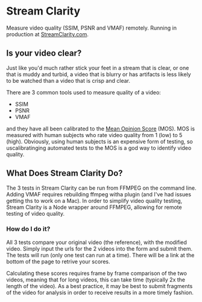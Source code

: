 # Stream Clarity
Measure video quality (SSIM, PSNR and VMAF) remotely.
Running in production at <a href="https://www.streamclarity.com">StreamClarity.com</a>.

## Is your video clear?


Just like you'd much rather stick your feet in a stream that is clear, or one that is muddy and turbid, a video that is blurry or has artifacts is less likely to be watched than a video that is crisp and clear.

There are 3 common tools used to measure quality of a video:

* SSIM
* PSNR
* VMAF

and they have all been calibrated to the [Mean Opinion Score](https://en.wikipedia.org/wiki/Mean_opinion_score) (MOS).  MOS is measured with human subjects who rate video quality from 1 (low) to 5 (high).  Obviously, using human subjects is an expensive form of testing, so uscalibratinging automated tests to the MOS is a god way to identify video quality.

## What Does Stream Clarity Do?

The 3 tests in Stream Clarity can be run from FFMPEG on the command line.  Adding VMAF requires rebuilding ffmpeg witha  plugin (and I've had issues getting ths to work on a Mac).  In order to simplify video quality testing, Stream Clarity is a Node wrapper around FFMPEG, allowing for remote testing of video quality.

### How do I do it?

All 3 tests compare your original video (the reference), with the modified video.  Simply input the urls for the 2 videos into the form and submit them.  The tests will run (only one test can run at a time).  There will be a link at the bottom of the page to retrive your scores.

Calculating these scores requires frame by frame comparison of the two videos, meaning that for long videos, this can take time (typically 2x the length of the video).  As a best practice, it may be best to submit fragments of the video for analysis in order to receive results in a more timely fashion.

